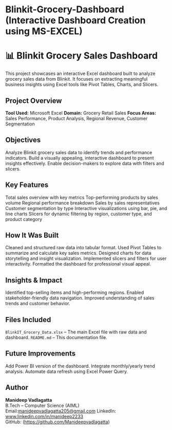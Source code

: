 # Blinkit-Grocery-Dashboard (Interactive Dashboard Creation using MS-EXCEL) 
# 📊 Blinkit Grocery Sales Dashboard

This project showcases an interactive Excel dashboard built to analyze grocery sales data from Blinkit. It focuses on extracting meaningful business insights using Excel tools like Pivot Tables, Charts, and Slicers.

##  Project Overview
 **Tool Used:** Microsoft Excel
 **Domain:** Grocery Retail Sales
 **Focus Areas:** Sales Performance, Product Analysis, Regional Revenue, Customer Segmentation

##  Objectives
 Analyze Blinkit grocery sales data to identify trends and performance indicators.
 Build a visually appealing, interactive dashboard to present insights effectively.
 Enable decision-makers to explore data with filters and slicers.

##  Key Features
 Total sales overview with key metrics
 Top-performing products by sales volume
 Regional performance breakdown
 Sales by sales representatives
 Customer segmentation by type
 Interactive visualizations using bar, pie, and line charts
 Slicers for dynamic filtering by region, customer type, and product category

##  How It Was Built
 Cleaned and structured raw data into tabular format.
 Used Pivot Tables to summarize and calculate key sales metrics.
 Designed charts for data storytelling and insight visualization.
 Implemented slicers and filters for user interactivity.
 Formatted the dashboard for professional visual appeal.

##  Insights & Impact
 Identified top-selling items and high-performing regions.
 Enabled stakeholder-friendly data navigation.
 Improved understanding of sales trends and customer behavior.

##  Files Included
 `BlinkIT_Grocery_Data.xlsx` – The main Excel file with raw data and dashboard.
 `README.md` – This documentation file.

##  Future Improvements
 Add Power BI version of the dashboard.
 Integrate monthly/yearly trend analysis.
 Automate data refresh using Excel Power Query.

##  Author
**Manideep Vadlagatta**  
B.Tech – Computer Science (AIML)  
Email:manideepvadlagatta205@gmail.com 
LinkedIn: www.linkedin.com/in/manideep2233  
GitHub: (https://github.com/Manideepvadlagatta)
